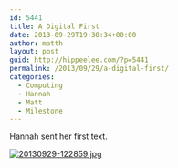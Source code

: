 ```yaml
---
id: 5441
title: A Digital First
date: 2013-09-29T19:30:34+00:00
author: matth
layout: post
guid: http://hippeelee.com/?p=5441
permalink: /2013/09/29/a-digital-first/
categories:
  - Computing
  - Hannah
  - Matt
  - Milestone
---
```

Hannah sent her first text. 

[<img src="http://localhost/wp-content/uploads/2013/09/20130929-122859.jpg" alt="20130929-122859.jpg" class="alignnone size-full" />](http://localhost/wp-content/uploads/2013/09/20130929-122859.jpg)
